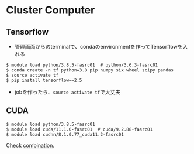 # Cluster Computer

## Tensorflow
* 管理画面からのterminalで、condaのenvironmentを作ってTensorflowを入れる
```
$ module load python/3.8.5-fasrc01  # python/3.6.3-fasrc01
$ conda create -n tf python=3.8 pip numpy six wheel scipy pandas
$ source activate tf
$ pip install tensorflow==2.5 
```
* jobを作ったら、`source activate tf`で大丈夫

## CUDA
```
$ module load python/3.8.5-fasrc01
$ module load cuda/11.1.0-fasrc01  # cuda/9.2.88-fasrc01
$ module load cudnn/8.1.0.77_cuda11.2-fasrc01
```
Check [combination](https://www.tensorflow.org/install/source?hl=ja#linux).
